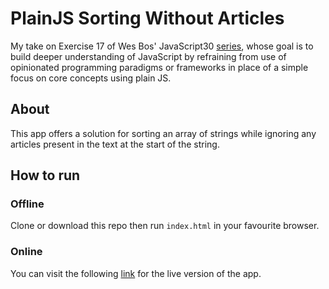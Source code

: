 # PlainJS Sorting Without Articles
My take on Exercise 17 of Wes Bos' JavaScript30 [series](https://javascript30.com/), whose goal is to build deeper understanding of JavaScript by refraining from use of opinionated programming paradigms or frameworks in place of a simple focus on core concepts using plain JS.

## About
This app offers a solution for sorting an array of strings while ignoring any articles present in the text at the start of the string.

## How to run
### Offline
Clone or download this repo then run `index.html` in your favourite browser.
### Online
You can visit the following [link](https://evblance-pjs-sorting-without-articles.netlify.com) for the live version of the app.

